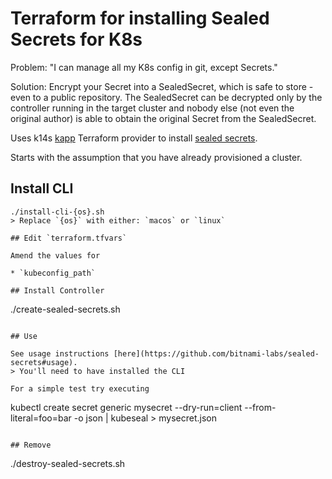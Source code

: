 # Terraform for installing Sealed Secrets for K8s

Problem: "I can manage all my K8s config in git, except Secrets."

Solution: Encrypt your Secret into a SealedSecret, which is safe to store - even to a public repository. The SealedSecret can be decrypted only by the controller running in the target cluster and nobody else (not even the original author) is able to obtain the original Secret from the SealedSecret.

Uses k14s [kapp](https://github.com/k14s/terraform-provider-k14s/blob/master/docs/k14s_kapp.md) Terraform provider to install [sealed secrets](https://github.com/bitnami-labs/sealed-secrets).

Starts with the assumption that you have already provisioned a cluster.

## Install CLI

```
./install-cli-{os}.sh 
> Replace `{os}` with either: `macos` or `linux`

## Edit `terraform.tfvars`

Amend the values for

* `kubeconfig_path`

## Install Controller

```
./create-sealed-secrets.sh
```

## Use

See usage instructions [here](https://github.com/bitnami-labs/sealed-secrets#usage).
> You'll need to have installed the CLI

For a simple test try executing

```
kubectl create secret generic mysecret --dry-run=client --from-literal=foo=bar -o json | kubeseal > mysecret.json
```

## Remove

```
./destroy-sealed-secrets.sh
```
